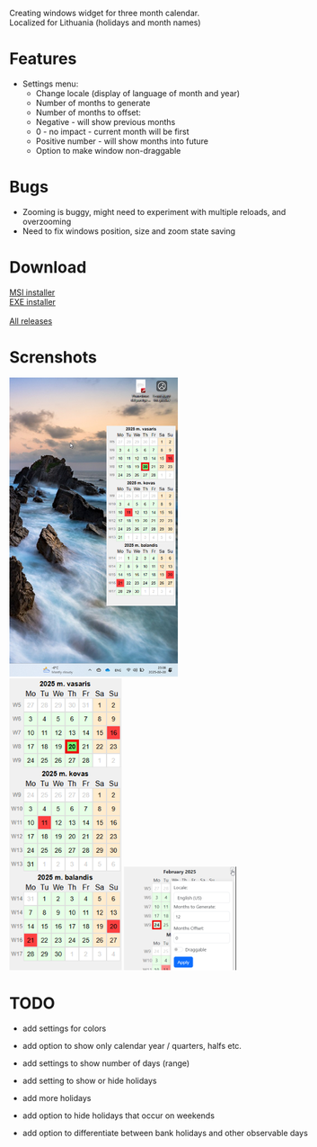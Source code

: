 Creating windows widget for three month calendar. <br>
Localized for Lithuania (holidays and month names)

# Features #
* Settings menu:
  *   Change locale (display of language of month and year)
  *   Number of months to generate
  *   Number of months to offset:
    *  Negative - will show previous months
    *  0 - no impact - current month will be first
    *  Positive number - will show months into future
  *  Option to make window non-draggable

# Bugs #
* Zooming is buggy, might need to experiment with multiple reloads, and overzooming
* Need to fix windows position, size and zoom state saving

# Download #
[MSI installer](https://github.com/alicemq/desktop-calendar-sticky/releases/download/Windows/desktop-calendar-sticky_0.1.1_x64-setup.exe)<br>
[EXE installer](https://github.com/alicemq/desktop-calendar-sticky/releases/download/Windows/desktop-calendar-sticky_0.1.1_x64_en-US.msi)<br><br>
[All releases](https://github.com/alicemq/desktop-calendar-sticky/releases/tag/Windows)

# Screnshots #
<img src="https://github.com/alicemq/desktop-calendar-sticky/blob/main/src-tauri/screenshots/desktop.png?raw=true" width="300"> <nobr>
<img src="https://github.com/alicemq/desktop-calendar-sticky/blob/main/src-tauri/screenshots/App.png?raw=true" width="200">
<img src="https://github.com/alicemq/desktop-calendar-sticky/blob/main/src-tauri/screenshots/settings.png?raw=true" width="200">


# TODO #
* add settings for colors
* add option to show only calendar year / quarters, halfs etc.

* add settings to show number of days (range)
* add setting to show or hide holidays
* add more holidays
* add option to hide holidays that occur on weekends
* add option to differentiate between bank holidays and other observable days
